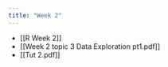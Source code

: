 ```yaml
---
title: "Week 2"
---
```


- [[R Week 2]]
- [[Week 2 topic 3 Data Exploration pt1.pdf]]
- [[Tut 2.pdf]]